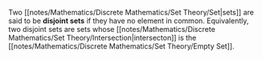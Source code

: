Two [[notes/Mathematics/Discrete Mathematics/Set Theory/Set|sets]] are said to be **disjoint sets** if they have no element in common. Equivalently, two disjoint sets are sets whose [[notes/Mathematics/Discrete Mathematics/Set Theory/Intersection|intersecton]] is the [[notes/Mathematics/Discrete Mathematics/Set Theory/Empty Set]].